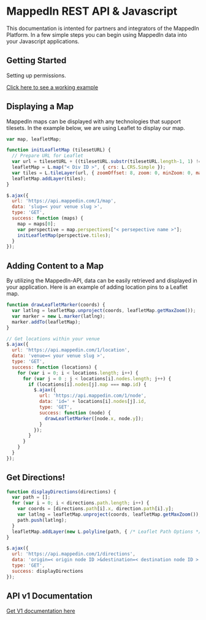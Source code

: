 MappedIn REST API & Javascript
========

This documentation is intented for partners and integrators of the MappedIn Platform. In a few simple steps you can begin using MappedIn data into your Javascript applications. 

## Getting Started

Setting up permissions. 


[Click here to see a working example](sample.html)

## Displaying a Map

MappedIn maps can be displayed with any technologies that support tilesets. In the example below, we are using Leaflet to display our map. 

```javascript
var map, leafletMap;

function initLeafletMap (tilesetURL) {
  // Prepare URL for Leaflet
  var url = tilesetURL + ((tilesetURL.substr(tilesetURL.length-1, 1) !== '/') ? '/' : '') + "{z}/{x}_{y}.png";
  leafletMap = L.map("< Div ID >", { crs: L.CRS.Simple });
  var tiles = L.tileLayer(url, { zoomOffset: 8, zoom: 0, minZoom: 0, maxZoom: "< tileset's max zoom level >" });
  leafletMap.addLayer(tiles);
}

$.ajax({ 
  url: 'https://api.mappedin.com/1/map', 
  data: 'slug=< your venue slug >', 
  type: 'GET', 
  success: function (maps) {
    map = maps[0];
    var perspective = map.perspectives["< persepective name >"];
    initLeafletMap(perspective.tiles);
  }
});
```

## Adding Content to a Map

By utilizing the MappedIn-API, data can be easily retrieved and displayed in your application. Here is an example of adding location pins to a Leaflet map. 

```javascript
function drawLeafletMarker(coords) {
  var latlng = leafletMap.unproject(coords, leafletMap.getMaxZoom());
  var marker = new L.marker(latlng);  
  marker.addTo(leafletMap);
}

// Get locations within your venue
$.ajax({ 
  url: 'https://api.mappedin.com/1/location', 
  data: 'venue=< your venue slug >', 
  type: 'GET', 
  success: function (locations) {
    for (var i = 0; i < locations.length; i++) {
      for (var j = 0 ; j < locations[i].nodes.length; j++) {
        if (locations[i].nodes[j].map === map.id) {
          $.ajax({ 
            url: 'https://api.mappedin.com/1/node', 
            data: 'id=' + locations[i].nodes[j].id, 
            type: 'GET', 
            success: function (node) {
              drawLeafletMarker([node.x, node.y]);
            }
          });
        }
      }
    }
  }
});
```

## Get Directions!

```javascript
function displayDirections(directions) {
  var path = [];
  for (var i = 0; i < directions.path.length; i++) {
    var coords = [directions.path[i].x, direction.path[i].y];
    var latlng = leafletMap.unproject(coords, leafletMap.getMaxZoom());
    path.push(latlng);
  }
  leafletMap.addLayer(new L.polyline(path, { /* Leaflet Path Options */ }));
}

$.ajax({ 
  url: 'https://api.mappedin.com/1/directions', 
  data: 'origin=< origin node ID >&destination=< destination node ID >', 
  type: 'GET', 
  success: displayDirections 
});
```

## API v1 Documentation

[Get V1 documentation here](v1.md)















    	   
    	   